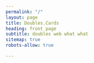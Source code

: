 ```yaml
---
permalink: "/"
layout: page
title: Doubles.Cards
heading: front page
subtitle: doubles web what what
sitemap: true
robots-allow: true

---
```

